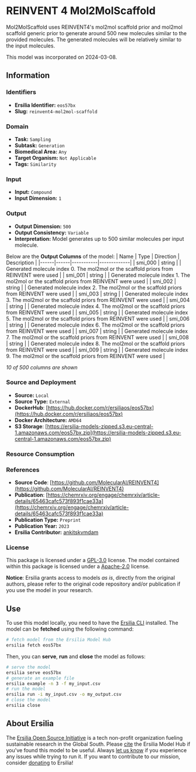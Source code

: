 # REINVENT 4 Mol2MolScaffold

Mol2MolScaffold uses REINVENT4's mol2mol scaffold prior and mol2mol scaffold generic prior to generate around 500 new molecules similar to the provided molecules. The generated molecules will be relatively similar to the input molecules.

This model was incorporated on 2024-03-08.

## Information
### Identifiers
- **Ersilia Identifier:** `eos57bx`
- **Slug:** `reinvent4-mol2mol-scaffold`

### Domain
- **Task:** `Sampling`
- **Subtask:** `Generation`
- **Biomedical Area:** `Any`
- **Target Organism:** `Not Applicable`
- **Tags:** `Similarity`

### Input
- **Input:** `Compound`
- **Input Dimension:** `1`

### Output
- **Output Dimension:** `500`
- **Output Consistency:** `Variable`
- **Interpretation:** Model generates up to 500 similar molecules per input molecule.

Below are the **Output Columns** of the model:
| Name | Type | Direction | Description |
|------|------|-----------|-------------|
| smi_000 | string |  | Generated molecule index 0. The mol2mol or the scaffold priors from REINVENT were used |
| smi_001 | string |  | Generated molecule index 1. The mol2mol or the scaffold priors from REINVENT were used |
| smi_002 | string |  | Generated molecule index 2. The mol2mol or the scaffold priors from REINVENT were used |
| smi_003 | string |  | Generated molecule index 3. The mol2mol or the scaffold priors from REINVENT were used |
| smi_004 | string |  | Generated molecule index 4. The mol2mol or the scaffold priors from REINVENT were used |
| smi_005 | string |  | Generated molecule index 5. The mol2mol or the scaffold priors from REINVENT were used |
| smi_006 | string |  | Generated molecule index 6. The mol2mol or the scaffold priors from REINVENT were used |
| smi_007 | string |  | Generated molecule index 7. The mol2mol or the scaffold priors from REINVENT were used |
| smi_008 | string |  | Generated molecule index 8. The mol2mol or the scaffold priors from REINVENT were used |
| smi_009 | string |  | Generated molecule index 9. The mol2mol or the scaffold priors from REINVENT were used |

_10 of 500 columns are shown_
### Source and Deployment
- **Source:** `Local`
- **Source Type:** `External`
- **DockerHub**: [https://hub.docker.com/r/ersiliaos/eos57bx](https://hub.docker.com/r/ersiliaos/eos57bx)
- **Docker Architecture:** `AMD64`
- **S3 Storage**: [https://ersilia-models-zipped.s3.eu-central-1.amazonaws.com/eos57bx.zip](https://ersilia-models-zipped.s3.eu-central-1.amazonaws.com/eos57bx.zip)

### Resource Consumption


### References
- **Source Code**: [https://github.com/MolecularAI/REINVENT4](https://github.com/MolecularAI/REINVENT4)
- **Publication**: [https://chemrxiv.org/engage/chemrxiv/article-details/65463cafc573f893f1cae33a](https://chemrxiv.org/engage/chemrxiv/article-details/65463cafc573f893f1cae33a)
- **Publication Type:** `Preprint`
- **Publication Year:** `2023`
- **Ersilia Contributor:** [ankitskvmdam](https://github.com/ankitskvmdam)

### License
This package is licensed under a [GPL-3.0](https://github.com/ersilia-os/ersilia/blob/master/LICENSE) license. The model contained within this package is licensed under a [Apache-2.0](LICENSE) license.

**Notice**: Ersilia grants access to models _as is_, directly from the original authors, please refer to the original code repository and/or publication if you use the model in your research.


## Use
To use this model locally, you need to have the [Ersilia CLI](https://github.com/ersilia-os/ersilia) installed.
The model can be **fetched** using the following command:
```bash
# fetch model from the Ersilia Model Hub
ersilia fetch eos57bx
```
Then, you can **serve**, **run** and **close** the model as follows:
```bash
# serve the model
ersilia serve eos57bx
# generate an example file
ersilia example -n 3 -f my_input.csv
# run the model
ersilia run -i my_input.csv -o my_output.csv
# close the model
ersilia close
```

## About Ersilia
The [Ersilia Open Source Initiative](https://ersilia.io) is a tech non-profit organization fueling sustainable research in the Global South.
Please [cite](https://github.com/ersilia-os/ersilia/blob/master/CITATION.cff) the Ersilia Model Hub if you've found this model to be useful. Always [let us know](https://github.com/ersilia-os/ersilia/issues) if you experience any issues while trying to run it.
If you want to contribute to our mission, consider [donating](https://www.ersilia.io/donate) to Ersilia!
